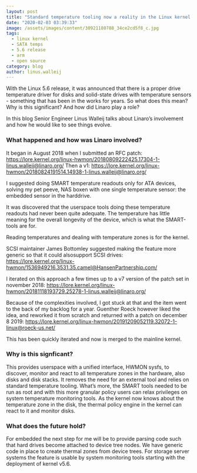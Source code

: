 ```yaml
---
layout: post
title: "Standard temperature tooling now a reality in the Linux kernel "
date: "2020-02-03 03:39:33"
image: /assets/images/content/30921180788_34ce2cd5f8_c.jpg
tags:
  - linux kernel
  - SATA temps
  - 5.6 release
  - arm
  - open source
category: blog
author: linus.walleij
---
```


With the Linux 5.6 release, it was announced that there is a proper drive temperature driver for disks and solid-state drives with temperature sensors - something that has been in the works for years. So what does this mean? Why is this significant? And how did Linaro play a role?

In this blog Senior Engineer Linus Walleij talks about Linaro’s involvement and how he would like to see things evolve.

### What happened and how was Linaro involved?

It began in August 2018 when I submitted an RFC patch: https://lore.kernel.org/linux-hwmon/20180809222425.17304-1-linus.walleij@linaro.org/
Then a v1: https://lore.kernel.org/linux-hwmon/20180824191514.14938-1-linus.walleij@linaro.org/

I suggested doing SMART temperature readouts only for ATA devices, solving my pet peeve, NAS boxen with one single temperature sensor: the embedded sensor in the harddrive.

It was discovered that the userspace tools doing these temperature readouts had never been quite adequate. The temperature has little meaning for the overall longevity of the device, which is what the SMART-tools are for.

Reading temperatures and dealing with temperature zones is for the kernel.

SCSI maintainer James Bottomley suggested making the feature more generic so that it could alsosupport SCSI drives: https://lore.kernel.org/linux-hwmon/1536949216.3531.35.camel@HansenPartnership.com/

I iterated on this approach a few times up to a v7 version of the patch set in november 2018:
https://lore.kernel.org/linux-hwmon/20181118193729.25278-1-linus.walleij@linaro.org/

Because of the complexities involved, I got stuck at that and the item went to the back of my backlog for a year. Guenther Roeck however liked the idea, and reworked it from scratch and returned
with a patch on december 8 2019: https://lore.kernel.org/linux-hwmon/20191209052119.32072-1-linux@roeck-us.net/

This has been quickly iterated and now is merged to the mainline kernel.

### Why is this signficant?

This provides userspace with a unified interface, HWMON sysfs, to discover, monitor and react to all temperature zones in the hardware, also disks and disk stacks. It removes the need for an external tool and relies on standard temperature tooling. What’s more, the SMART tools needed to be run as root and with this more granular policy users can relax privileges on system temperature monitoring tools. As the kernel now knows about the temperature zone in the disk, the thermal policy engine in the kernel can react to it and monitor disks.

### What does the future hold?

For embedded the next step for me will be to provide parsing code such that hard drives become attached to device tree nodes. We have generic code in place to create thermal zones from device trees. For storage server systems the feature is usable by system monitoring tools starting with the deployment of kernel v5.6.
